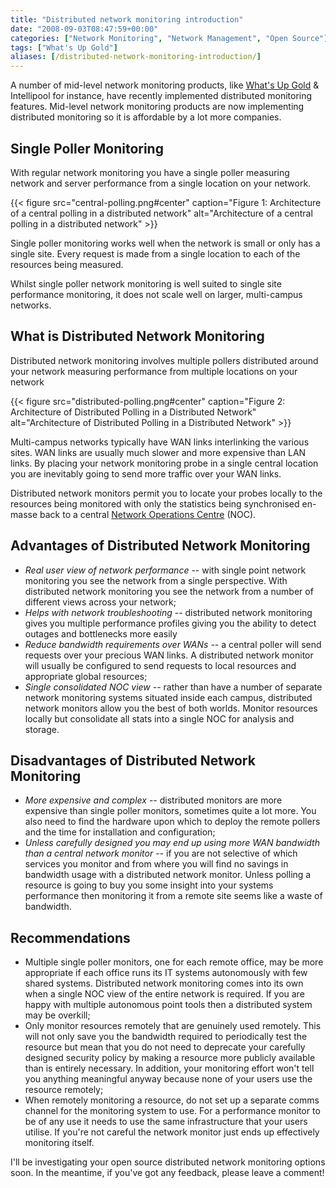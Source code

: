```yaml
---
title: "Distributed network monitoring introduction"
date: "2008-09-03T08:47:59+00:00"
categories: ["Network Monitoring", "Network Management", "Open Source"]
tags: ["What's Up Gold"]
aliases: [/distributed-network-monitoring-introduction/]
---
```


A number of mid-level network monitoring products, like [What's Up Gold](http://www.whatsupgold.com/) &amp; Intellipool for instance, have recently implemented distributed monitoring features. Mid-level network monitoring products are now implementing distributed monitoring so it is affordable by a lot more companies.

## Single Poller Monitoring

With regular network monitoring you have a single poller measuring network and server performance from a single location on your network.

{{< figure src="central-polling.png#center" caption="Figure 1: Architecture of a central polling in a distributed network" alt="Architecture of a central polling in a distributed network" >}}

Single poller monitoring works well when the network is small or only has a single site. Every request is made from a single location to each of the resources being measured.

Whilst single poller network monitoring is well suited to single site performance monitoring, it does not scale well on larger, multi-campus networks.

## What is Distributed Network Monitoring

Distributed network monitoring involves multiple pollers distributed around your network measuring performance from multiple locations on your network

{{< figure src="distributed-polling.png#center" caption="Figure 2: Architecture of Distributed Polling in a Distributed Network" alt="Architecture of Distributed Polling in a Distributed Network" >}}

Multi-campus networks typically have WAN links interlinking the various sites. WAN links are usually much slower and more expensive than LAN links. By placing your network monitoring probe in a single central location you are inevitably going to send more traffic over your WAN links.

Distributed network monitors permit you to locate your probes locally to the resources being monitored with only the statistics being synchronised en-masse back to a central [Network Operations Centre](https://en.wikipedia.org/wiki/Network_operations_center) (NOC).

## Advantages of Distributed Network Monitoring

- *Real user view of network performance* -- with single point network monitoring you see the network from a single perspective. With distributed network monitoring you see the network from a number of different views across your network;
- *Helps with network troubleshooting* -- distributed network monitoring gives you multiple performance profiles giving you the ability to detect outages and bottlenecks more easily
- *Reduce bandwidth requirements over WANs* -- a central poller will send requests over your precious WAN links. A distributed network monitor will usually be configured to send requests to local resources and appropriate global resources;
- *Single consolidated NOC view* -- rather than have a number of separate network monitoring systems situated inside each campus, distributed network monitors allow you the best of both worlds. Monitor resources locally but consolidate all stats into a single NOC for analysis and storage.

## Disadvantages of Distributed Network Monitoring

- *More expensive and complex* -- distributed monitors are more expensive than single poller monitors, sometimes quite a lot more. You also need to find the hardware upon which to deploy the remote pollers and the time for installation and configuration;
- *Unless carefully designed you may end up using more WAN bandwidth than a central network monitor* -- if you are not selective of which services you monitor and from where you will find no savings in bandwidth usage with a distributed network monitor. Unless polling a resource is going to buy you some insight into your systems performance then monitoring it from a remote site seems like a waste of bandwidth.

## Recommendations

- Multiple single poller monitors, one for each remote office, may be more appropriate if each office runs its IT systems autonomously with few shared systems. Distributed network monitoring comes into its own when a single NOC view of the entire network is required. If you are happy with multiple autonomous point tools then a distributed system may be overkill;
- Only monitor resources remotely that are genuinely used remotely. This will not only save you the bandwidth required to periodically test the resource but mean that you do not need to deprecate your carefully designed security policy by making a resource more publicly available than is entirely necessary. In addition, your monitoring effort won't tell you anything meaningful anyway because none of your users use the resource remotely;
- When remotely monitoring a resource, do not set up a separate comms channel for the monitoring system to use. For a performance monitor to be of any use it needs to use the same infrastructure that your users utilise. If you're not careful the network monitor just ends up effectively monitoring itself.

I'll be investigating your open source distributed network monitoring options soon. In the meantime, if you've got any feedback, please leave a comment!
